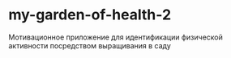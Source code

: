 # my-garden-of-health-2
Мотивационное приложение для идентификации физической активности посредством выращивания в саду
